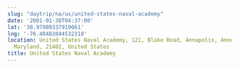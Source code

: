 ```yaml
---
slug: "daytrip/na/us/united-states-naval-academy"
date: '2001-01-30T04:37:00'
lat: '38.97909337919661'
lng: '-76.48482044532318'
location: United States Naval Academy, 121, Blake Road, Annapolis, Anne Arundel County,
  Maryland, 21402, United States
title: United States Naval Academy
---
```



